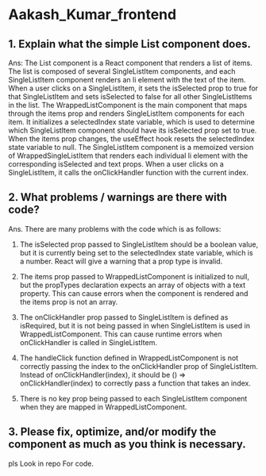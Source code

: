 # Aakash_Kumar_frontend

## 1.	Explain what the simple List component does.

Ans: The List component is a React component that renders a list of items. The list is composed of several SingleListItem components, and each SingleListItem component renders an li element with the text of the item. When a user clicks on a SingleListItem, it sets the isSelected prop to true for that SingleListItem and sets isSelected to false for all other SingleListItems in the list.
The WrappedListComponent is the main component that maps through the items prop and renders SingleListItem components for each item. It initializes a selectedIndex state variable, which is used to determine which SingleListItem component should have its isSelected prop set to true. When the items prop changes, the useEffect hook resets the selectedIndex state variable to null. The SingleListItem component is a memoized version of WrappedSingleListItem that renders each individual li element with the corresponding isSelected and text props. When a user clicks on a SingleListItem, it calls the onClickHandler function with the current index.


## 2.	What problems / warnings are there with code?

Ans. There are many problems with the code which is as follows:

1.	The isSelected prop passed to SingleListItem should be a boolean value, but it is currently being set to the selectedIndex state variable, which is a number. React will give a warning that a prop type is invalid.

2.	The items prop passed to WrappedListComponent is initialized to null, but the propTypes declaration expects an array of objects with a text property. This can cause errors when the component is rendered and the items prop is not an array.

3.	The onClickHandler prop passed to SingleListItem is defined as isRequired, but it is not being passed in when SingleListItem is used in WrappedListComponent. This can cause runtime errors when onClickHandler is called in SingleListItem.

4.	The handleClick function defined in WrappedListComponent is not correctly passing the index to the onClickHandler prop of SingleListItem. Instead of onClickHandler(index), it should be () => onClickHandler(index) to correctly pass a function that takes an index.

5.	There is no key prop being passed to each SingleListItem component when they are mapped in WrappedListComponent.

## 3.	Please fix, optimize, and/or modify the component as much as you think is necessary.

pls Look in repo For code.



